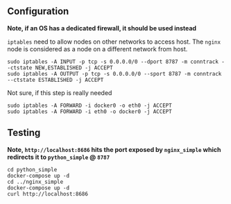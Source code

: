 



## Configuration

**Note, if an OS has a dedicated firewall, it should be used instead**

`iptables` need to allow nodes on other networks to access host. The `nginx` node
is considered as a node on a different network from host.

```
sudo iptables -A INPUT -p tcp -s 0.0.0.0/0 --dport 8787 -m conntrack --ctstate NEW,ESTABLISHED -j ACCEPT
sudo iptables -A OUTPUT -p tcp -s 0.0.0.0/0 --sport 8787 -m conntrack --ctstate ESTABLISHED -j ACCEPT
```

Not sure, if this step is really needed

```
sudo iptables -A FORWARD -i docker0 -o eth0 -j ACCEPT
sudo iptables -A FORWARD -i eth0 -o docker0 -j ACCEPT
```

## Testing

**Note, `http://localhost:8686` hits the port exposed by `nginx_simple` which redirects it to `python_simple` @ `8787`**

```
cd python_simple
docker-compose up -d
cd ../nginx_simple
docker-compose up -d
curl http://localhost:8686
```


